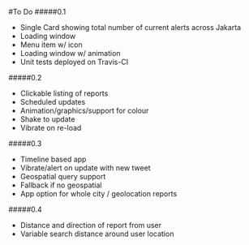 #To Do
#####0.1
- Single Card showing total number of current alerts across Jakarta
- Loading window
- Menu item w/ icon
- Loading window w/ animation
- Unit tests deployed on Travis-CI

#####0.2
- Clickable listing of reports
- Scheduled updates
- Animation/graphics/support for colour
- Shake to update
- Vibrate on re-load

#####0.3
- Timeline based app
- Vibrate/alert on update with new tweet
- Geospatial query support
- Fallback if no geospatial
- App option for whole city / geolocation reports

#####0.4
- Distance and direction of report from user
- Variable search distance around user location

